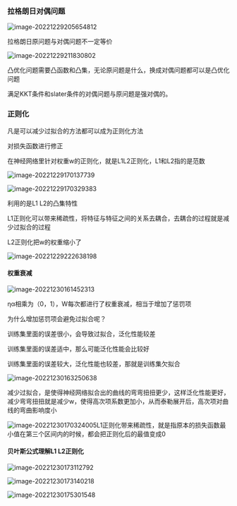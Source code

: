 ### 拉格朗日对偶问题

![image-20221229205654812](C:\Users\Administrator\AppData\Roaming\Typora\typora-user-images\image-20221229205654812.png)

拉格朗日原问题与对偶问题不一定等价

![image-20221229211830802](C:\Users\Administrator\AppData\Roaming\Typora\typora-user-images\image-20221229211830802.png)

凸优化问题需要凸函数和凸集，无论原问题是什么，换成对偶问题都可以是凸优化问题

满足KKT条件和slater条件的对偶问题与原问题是强对偶的。



### 正则化

凡是可以减少过拟合的方法都可以成为正则化方法

对损失函数进行修正

在神经网络里针对权重w的正则化，就是L1L2正则化，L1和L2指的是范数

![image-20221229170137739](C:\Users\Administrator\AppData\Roaming\Typora\typora-user-images\image-20221229170137739.png)

![image-20221229170329383](C:\Users\Administrator\AppData\Roaming\Typora\typora-user-images\image-20221229170329383.png)

利用的是L1 L2的凸集特性

L1正则化可以带来稀疏性，将特征与特征之间的关系去耦合，去耦合的过程就是减少过拟合的过程

L2正则化把w的权重缩小了

![image-20221229222638198](C:\Users\Administrator\AppData\Roaming\Typora\typora-user-images\image-20221229222638198.png)

#### 权重衰减

![image-20221230161452313](C:\Users\Administrator\AppData\Roaming\Typora\typora-user-images\image-20221230161452313.png)

ηα相乘为（0，1），W每次都进行了权重衰减，相当于增加了惩罚项

为什么增加惩罚项会避免过拟合呢？

训练集里面的误差很小，会导致过拟合，泛化性能较差

训练集里面的误差适中，那么可能泛化性能会比较好

训练集里面的误差较大，泛化性能也较差，那就是训练集欠拟合

![image-20221230163250638](C:\Users\Administrator\AppData\Roaming\Typora\typora-user-images\image-20221230163250638.png)

减少过拟合，是使得神经网络拟合出的曲线的弯弯扭扭更少，这样泛化性能更好，减少弯弯扭扭就是减少w，使得高次项系数更加小，从而泰勒展开后，高次项对曲线的弯曲影响度小

![image-20221230170324005](C:\Users\Administrator\AppData\Roaming\Typora\typora-user-images\image-20221230170324005.png)L1正则化带来稀疏性，就是指原本的损失函数最小值在第三个区间内的时候，都会把正则化后的最值变成0

#### 贝叶斯公式理解L1 L2正则化

![image-20221230173112792](C:\Users\Administrator\AppData\Roaming\Typora\typora-user-images\image-20221230173112792.png)

![image-20221230173140218](C:\Users\Administrator\AppData\Roaming\Typora\typora-user-images\image-20221230173140218.png)

![image-20221230175301548](C:\Users\Administrator\AppData\Roaming\Typora\typora-user-images\image-20221230175301548.png) 